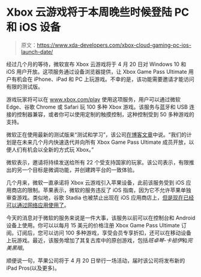 # Xbox 云游戏将于本周晚些时候登陆 PC 和 iOS 设备

> 原文：<https://www.xda-developers.com/xbox-cloud-gaming-pc-ios-launch-date/>

经过几个月的等待，微软宣布 Xbox 云游戏将于 4 月 20 日对 Windows 10 和 iOS 用户开放。这项服务通过设备浏览器提供，让 Xbox Game Pass Ultimate 用户有机会在 iPhone、iPad 和 PC 上玩游戏。不幸的是，该功能需要邀请才能访问有限的测试版。

游戏玩家将可以在 www.xbox.com/play 使用这项服务，用户可以通过微软 Edge、谷歌 Chrome 或 Safari 玩 100 多种 Xbox 游戏。该服务与蓝牙和 USB 连接的控制器兼容，或者你可以使用定制的触摸控制，这种控制受到 50 多种游戏的支持。

微软正在使用最新的测试版来“测试和学习”，该公司[在博客文章](https://news.xbox.com/en-us/2021/04/19/xbox-cloud-gaming-windows-pc-and-apple-limited-beta/)中说。“我们的计划是在未来几个月内快速迭代并向所有 Xbox Game Pass Ultimate 成员开放，以便人们有机会以全新的方式玩 Xbox。”

微软表示，邀请将持续发送给所有 22 个受支持国家的玩家。该公司表示，有限推出的另一个目标是微调功能，并创建跨平台的一致体验。

几个月来，微软一直承诺将 Xbox 云游戏引入苹果设备，此前该服务受到 iOS 应用商店的限制。苹果表示，微软的服务违反了 iOS 指南，因为它不允许苹果单独审查游戏。类似地，谷歌 Stadia 也被禁止出现在 iOS 应用商店上，[但是现在已经可以通过网络应用使用了](https://www.xda-developers.com/google-stadia-available-on-ios/)。

今天的消息对于微软的服务来说是一件大事，该服务以前可以在控制台和 Android 设备上使用。你可以以每月 15 美元的价格注册 Xbox Game Pass Ultimate 订阅。订阅后，您可以访问 100 多种游戏，享受会员专享折扣，还可以在移动设备上玩游戏。最近，该服务增加了其复古库中的原创游戏，包括*班卓琴-卡祖伊*和*完美黑暗*。

顺便说一句，苹果公司将于 4 月 20 日举行一场活动，届时该公司将发布新的 iPad Pros(以及更多)。